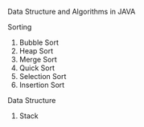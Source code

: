Data Structure and Algorithms in JAVA

Sorting

1. Bubble Sort
2. Heap Sort
3. Merge Sort
4. Quick Sort
5. Selection Sort
6. Insertion Sort

Data Structure
1. Stack
